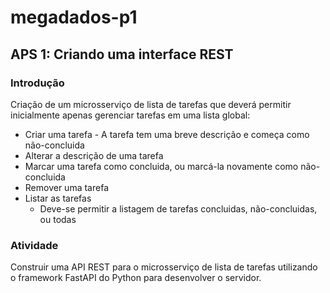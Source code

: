 # megadados-p1

## APS 1: Criando uma interface REST

### Introdução

Criação de um microsserviço de lista de tarefas que deverá permitir inicialmente apenas gerenciar tarefas em uma lista global:
  -  Criar uma tarefa
    - A tarefa tem uma breve descrição e começa como não-concluida
  - Alterar a descrição de uma tarefa
  - Marcar uma tarefa como concluida, ou marcá-la novamente como não-concluida
  - Remover uma tarefa
  - Listar as tarefas
    - Deve-se permitir a listagem de tarefas concluidas, não-concluidas, ou todas
    
### Atividade

Construir uma API REST para o microsserviço de lista de tarefas utilizando o framework FastAPI do Python para desenvolver o servidor.
